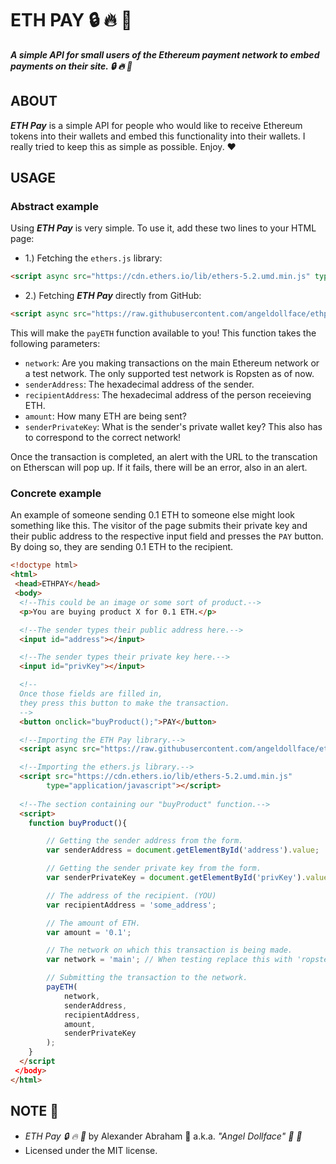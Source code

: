 # ETH PAY :lock: :fire: :money_mouth_face:

***A simple API for small users of the Ethereum payment network to embed payments on their site. :lock: :fire: :money_mouth_face:***

## ABOUT

***ETH Pay*** is a simple API for people who would like to receive Ethereum tokens into their wallets and embed this functionality into their wallets. I really tried to keep this as simple as possible. Enjoy. :heart:

## USAGE

### Abstract example

Using ***ETH Pay*** is very simple. To use it, add these two lines to your HTML page:

- 1.) Fetching the `ethers.js` library:
```HTML
<script async src="https://cdn.ethers.io/lib/ethers-5.2.umd.min.js" type="application/javascript"></script>
```
- 2.) Fetching ***ETH Pay*** directly from GitHub:
```HTML
<script async src="https://raw.githubusercontent.com/angeldollface/ethpay/main/src/ethpay.js" type="application/javascript"></script>
```
This will make the `payETH` function available to you! This function takes the following parameters:

- `network`: Are you making transactions on the main Ethereum network or a test network. The only supported test network is Ropsten as of now.
- `senderAddress`: The hexadecimal address of the sender.
- `recipientAddress`: The hexadecimal address of the person receieving ETH.
- `amount`: How many ETH are being sent?
- `senderPrivateKey`: What is the sender's private wallet key? This also has to correspond to the correct network!

Once the transaction is completed, an alert with the URL to the transcation on Etherscan will pop up. If it fails, there will be an error, also in an alert.

### Concrete example

An example of someone sending 0.1 ETH to someone else might look something like this. The visitor of the page submits their private key and their public address to the respective input field and presses the `PAY` button. By doing so, they are sending 0.1 ETH to the recipient.

```HTML
<!doctype html>
<html>
 <head>ETHPAY</head>
 <body>
  <!--This could be an image or some sort of product.-->
  <p>You are buying product X for 0.1 ETH.</p>

  <!--The sender types their public address here.-->
  <input id="address"></input>

  <!--The sender types their private key here.-->
  <input id="privKey"></input>

  <!--
  Once those fields are filled in, 
  they press this button to make the transaction.
  -->
  <button onclick="buyProduct();">PAY</button>

  <!--Importing the ETH Pay library.-->
  <script async src="https://raw.githubusercontent.com/angeldollface/ethpay/main/src/ethpay.js"></script>

  <!--Importing the ethers.js library.-->
  <script src="https://cdn.ethers.io/lib/ethers-5.2.umd.min.js"
        type="application/javascript"></script>
      
  <!--The section containing our "buyProduct" function.-->
  <script>
    function buyProduct(){

        // Getting the sender address from the form.
        var senderAddress = document.getElementById('address').value;

        // Getting the sender private key from the form.
        var senderPrivateKey = document.getElementById('privKey').value;

        // The address of the recipient. (YOU)
        var recipientAddress = 'some_address';

        // The amount of ETH.
        var amount = '0.1';

        // The network on which this transaction is being made.
        var network = 'main'; // When testing replace this with 'ropsten'.

        // Submitting the transaction to the network.
        payETH(
            network,
            senderAddress,
            recipientAddress,
            amount,
            senderPrivateKey
        );
    }
  </script
 </body>
</html>
```

## NOTE :scroll:

- *ETH Pay :lock: :fire: :money_mouth_face:* by Alexander Abraham :black_heart: a.k.a. *"Angel Dollface" :dolls: :ribbon:*
- Licensed under the MIT license.
